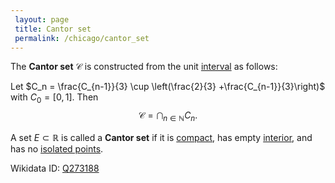```yaml
---
 layout: page
 title: Cantor set
 permalink: /chicago/cantor_set
---
```

The **Cantor set** $\mathcal C$ is constructed from the unit [interval](https://mathgloss.github.io/MathGloss/interval) as follows:

Let $C_n = \frac{C_{n-1}}{3} \cup \left(\frac{2}{3} +\frac{C_{n-1}}{3}\right)$ with $C_0 = [0,1]$. Then $$\mathcal C = \bigcap_{n\in\mathbb N} C_n.$$

A set $E\subset \mathbb R$ is called a **Cantor set** if it is [compact](https://mathgloss.github.io/MathGloss/compact), has empty [interior](https://mathgloss.github.io/MathGloss/interior), and has no [isolated points](https://mathgloss.github.io/MathGloss/isolated_point).

Wikidata ID: [Q273188](https://www.wikidata.org/wiki/Q273188)